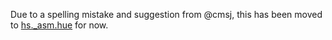 Due to a spelling mistake and suggestion from @cmsj, this has been moved to [hs._asm.hue](../hue) for now.